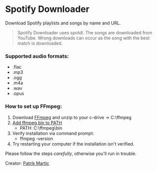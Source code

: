 # Spotify Downloader

Download Spotify playlists and songs by name and URL.
> Spotify Downloader uses spotdl. The songs are downloaded from YouTube. Wrong downloads can occur as the song with the best match is downloaded.


### Supported audio formats:
- .flac
- .mp3
- .ogg
- .m4a
- .wav
- .opus


### How to set up FFmpeg:
1. Download [FFmpeg](https://drive.google.com/drive/folders/19JMqSgDCQXPytzBdTguW7UtHIlrCN9Io?usp=sharing) and unzip to your c-drive -> C:\ffmpeg 
2. [Add ffmpeg bin to PATH](https://www.architectryan.com/2018/03/17/add-to-the-path-on-windows-10/)
    - PATH: C:\ffmpeg\bin
3. Verify installation via command prompt:
    - ffmpeg -version
4. Try restarting your computer if the installation isn't verified.

Please follow the steps _carefully_, otherwise you'll run in trouble.


Creator: [Patrik Martic](https://about-patrik.netlify.app)
